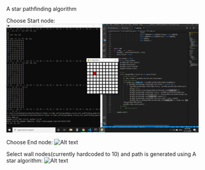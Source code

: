 A star pathfinding algorithm

Choose Start node:
![Alt text](\screenshot_1.PNG?raw=true "Optional Title")

Choose End node:
![Alt text](/relative/path/to/img.jpg?raw=true "Optional Title")

Select wall nodes(currently hardcoded to 10) and path is generated using A star algorithm:
![Alt text](/relative/path/to/img.jpg?raw=true "Optional Title")